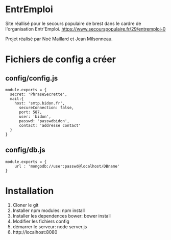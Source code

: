 # EntrEmploi
Site réallisé pour le secours populaire de brest dans le cardre de l'organisation Entr'Emploi.
https://www.secourspopulaire.fr/29/entremploi-0

Projet réalisé par Noé Maillard et Jean Milsonneau.

# Fichiers de config a créer 
## config/config.js
```
module.exports = {
  secret: 'PhraseSecrette',
  mail:{
    host: 'smtp.bidon.fr',
      secureConnection: false,
      port: 587,
      user: 'bidon',
      passwd: 'passwdbidon',
      contact: 'addresse contact'
  }
}
```
## config/db.js
```
module.exports = {
	url : 'mongodb://user:passwd@localhost/DBname'
}
```


# Installation
1. Cloner le git
2. Installer npm modules: npm install
3. Installer les dependences bower: bower install
4. Modifier les fichiers config
5. démarrer le serveur: node server.js
6. http://localhost:8080
  

